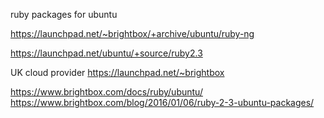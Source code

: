 ruby packages for ubuntu

https://launchpad.net/~brightbox/+archive/ubuntu/ruby-ng

https://launchpad.net/ubuntu/+source/ruby2.3

UK cloud provider
https://launchpad.net/~brightbox

https://www.brightbox.com/docs/ruby/ubuntu/
https://www.brightbox.com/blog/2016/01/06/ruby-2-3-ubuntu-packages/
